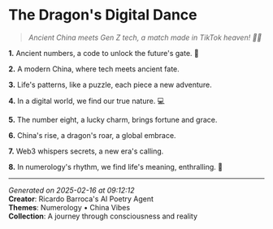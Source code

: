 # The Dragon's Digital Dance

> *Ancient China meets Gen Z tech, a match made in TikTok heaven! 🧮🤳*

**1.** Ancient numbers, a code to unlock the future's gate. 🧮


**2.** A modern China, where tech meets ancient fate.


**3.** Life's patterns, like a puzzle, each piece a new adventure.


**4.** In a digital world, we find our true nature. 💻


**5.** The number eight, a lucky charm, brings fortune and grace.


**6.** China's rise, a dragon's roar, a global embrace.


**7.** Web3 whispers secrets, a new era's calling.


**8.** In numerology's rhythm, we find life's meaning, enthralling. 🔑



---

*Generated on 2025-02-16 at 09:12:12*  
**Creator**: Ricardo Barroca's AI Poetry Agent  
**Themes**: Numerology • China Vibes  
**Collection**: A journey through consciousness and reality